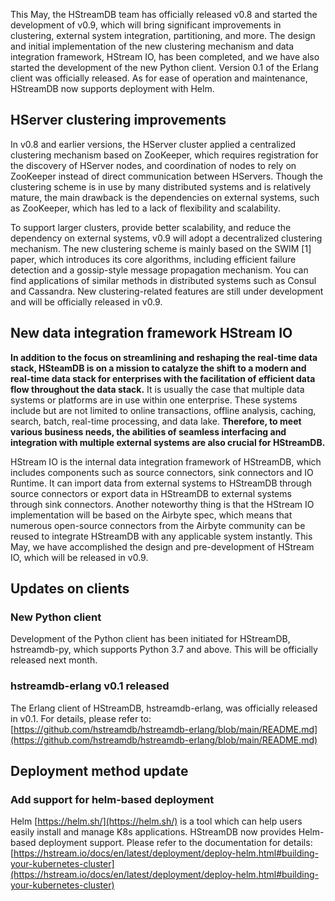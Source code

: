 This May, the HStreamDB team has officially released v0.8 and started the development of v0.9, which will bring significant improvements in clustering, external system integration, partitioning, and more. The design and initial implementation of the new clustering mechanism and data integration framework, HStream IO, has been completed, and we have also started the development of the new Python client. Version 0.1 of the Erlang client was officially released. As for ease of operation and maintenance, HStreamDB now supports deployment with Helm.

## HServer clustering improvements

In v0.8 and earlier versions, the HServer cluster applied a centralized clustering mechanism based on ZooKeeper, which requires registration for the discovery of HServer nodes, and coordination of nodes to rely on ZooKeeper instead of direct communication between HServers. Though the clustering scheme is in use by many distributed systems and is relatively mature, the main drawback is the dependencies on external systems, such as ZooKeeper, which has led to a lack of flexibility and scalability.

To support larger clusters, provide better scalability, and reduce the dependency on external systems, v0.9 will adopt a decentralized clustering mechanism. The new clustering scheme is mainly based on the SWIM [1] paper, which introduces its core algorithms, including efficient failure detection and a gossip-style message propagation mechanism. You can find applications of similar methods in distributed systems such as Consul and Cassandra. New clustering-related features are still under development and will be officially released in v0.9.

## New data integration framework HStream IO

**In addition to the focus on streamlining and reshaping the real-time data stack, HSteamDB is on a mission to catalyze the shift to a modern and real-time data stack for enterprises with the facilitation of efficient data flow throughout the data stack.** It is usually the case that multiple data systems or platforms are in use within one enterprise. These systems include but are not limited to online transactions, offline analysis, caching, search, batch, real-time processing, and data lake. **Therefore, to meet various business needs, the abilities of seamless interfacing and integration with multiple external systems are also crucial for HStreamDB.**

HStream IO is the internal data integration framework of HStreamDB, which includes components such as source connectors, sink connectors and IO Runtime. It can import data from external systems to HStreamDB through source connectors or export data in HStreamDB to external systems through sink connectors. Another noteworthy thing is that the HStream IO implementation will be based on the Airbyte spec, which means that numerous open-source connectors from the Airbyte community can be reused to integrate HStreamDB with any applicable system instantly. This May, we have accomplished the design and pre-development of HStream IO, which will be released in v0.9.

## Updates on clients

### New Python client

Development of the Python client has been initiated for HStreamDB, hstreamdb-py, which supports Python 3.7 and above. This will be officially released next month.

### hstreamdb-erlang v0.1 released

The Erlang client of HStreamDB, hstreamdb-erlang, was officially released in v0.1. For details, please refer to: [https://github.com/hstreamdb/hstreamdb-erlang/blob/main/README.md](https://github.com/hstreamdb/hstreamdb-erlang/blob/main/README.md) 

## Deployment method update

### Add support for helm-based deployment

Helm [https://helm.sh/](https://helm.sh/) is a tool which can help users easily install and manage K8s applications. HStreamDB now provides Helm-based deployment support. Please refer to the documentation for details: [https://hstream.io/docs/en/latest/deployment/deploy-helm.html#building-your-kubernetes-cluster](https://hstream.io/docs/en/latest/deployment/deploy-helm.html#building-your-kubernetes-cluster)
